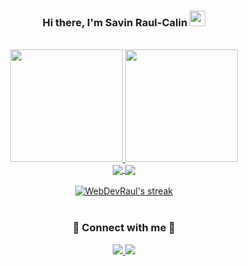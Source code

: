 <h3 align='center'>
  Hi there, I'm Savin Raul-Calin <img src="https://media.giphy.com/media/hvRJCLFzcasrR4ia7z/giphy.gif" width="25px">
</h3>
<br>
<section align="center">
  <a href="https://github.com/webdevraul">
  <img height="180em" src="https://github-readme-stats.vercel.app/api?username=webdevraul&show_icons=true&theme=react&hide=stars,contribs"/>
  <img height="180em" src="https://github-readme-stats.vercel.app/api/top-langs/?username=webdevraul&layout=compact&langs_count=8&theme=react"/>
  </a>
</section>
<section align="center">
  <a href="https://github.com/WebDevRaul">
    <img align="center" src="https://github-readme-stats.vercel.app/api?username=webdevraul&show_icons=true&theme=react&hide=stars,contribs"/>
  </a>
  <a href="https://github.com/WebDevRaul">
    <img align="center" src="https://github-readme-stats.vercel.app/api/top-langs/?username=webdevraul&layout=compact&langs_count=3&theme=react&layout=compact"/>
  </a>
</section>
<br>
<section align="center">
  <a href="https://github.com/WebDevRaul/github-readme-streak-stats">
  <img alt="WebDevRaul's streak" src="https://github-readme-streak-stats.herokuapp.com?user=WebDevRaul&theme=react&hide_border=true&date_format=j%20M%5B%20Y%5D"/>
  </a>
</section>
<br>
<section align='center'>
  <h3>🔗 Connect with me 🔗</h3>
  <a href = "mailto:webdevraul@gmail.com">
    <img src="https://img.shields.io/badge/-Gmail-%23333?style=for-the-badge&logo=gmail&logoColor=white" target="_blank">
  </a>
  <a href="https://www.linkedin.com/in/Savin-Raul-Calin" target="_blank">
    <img src="https://img.shields.io/badge/-LinkedIn-%230077B5?style=for-the-badge&logo=linkedin&logoColor=white" target="_blank">
  </a>
</section>
